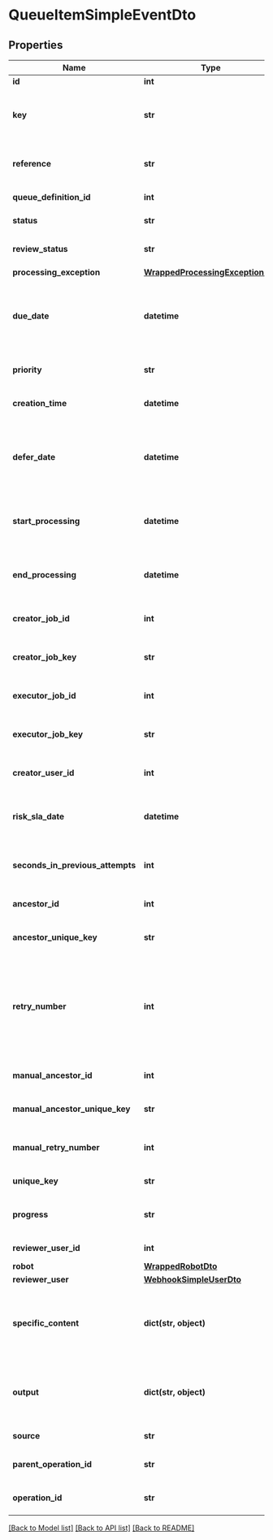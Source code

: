 # QueueItemSimpleEventDto

## Properties
Name | Type | Description | Notes
------------ | ------------- | ------------- | -------------
**id** | **int** |  | [optional] 
**key** | **str** | The Key of a queue item. In a retry-chain, all retries will inherit the initial queue item&#39;s Key. | [optional] 
**reference** | **str** | An optional, user-specified value for queue item identification. | [optional] 
**queue_definition_id** | **int** | The Id of the parent queue. | [optional] 
**status** | **str** | The processing state of the item. | [optional] 
**review_status** | **str** | The review state of the item - applicable only for failed items. | [optional] 
**processing_exception** | [**WrappedProcessingExceptionDto**](WrappedProcessingExceptionDto.md) |  | [optional] 
**due_date** | **datetime** | The latest date and time at which the item should be processed. If empty the item can be processed at any given time. | [optional] 
**priority** | **str** | Sets the processing importance for a given item. | [optional] 
**creation_time** | **datetime** | The date and time when the item was created. | [optional] 
**defer_date** | **datetime** | The earliest date and time at which the item is available for processing. If empty the item can be processed as soon as possible. | [optional] 
**start_processing** | **datetime** | The date and time at which the item processing started. This is null if the item was not processed. | [optional] 
**end_processing** | **datetime** | The date and time at which the item processing ended. This is null if the item was not processed. | [optional] 
**creator_job_id** | **int** | The id for the job that created the queue item | [optional] 
**creator_job_key** | **str** | The unique identifier for the job that created the queue item | [optional] 
**executor_job_id** | **int** | The id for the job that processed the queue item | [optional] 
**executor_job_key** | **str** | The unique identifier for the job that processed the queue item | [optional] 
**creator_user_id** | **int** | The id for the user that created the queue item | [optional] 
**risk_sla_date** | **datetime** | The RiskSla date at time which is considered as risk zone for the item to be processed. | [optional] 
**seconds_in_previous_attempts** | **int** | The number of seconds that the last failed processing lasted. | [optional] 
**ancestor_id** | **int** | The Id of the item being Automatically retried. | [optional] 
**ancestor_unique_key** | **str** | The Unique Key of the item being Automatically retried. | [optional] 
**retry_number** | **int** | The number of times this work item has been processed.  &lt;para /&gt;This can be higher than 0 only if MaxRetried number is set and the item processing failed at least once with ApplicationException. | [optional] 
**manual_ancestor_id** | **int** | The Id of the item being Manually retried. | [optional] 
**manual_ancestor_unique_key** | **str** | The Unique Key of the item being Manually retried. | [optional] 
**manual_retry_number** | **int** | The number of times this work item has been Manually retried. | [optional] 
**unique_key** | **str** | The Unique Key of the item | [optional] 
**progress** | **str** | String field which is used to keep track of the business flow progress. | [optional] 
**reviewer_user_id** | **int** | The UserId of the Reviewer, if any. | [optional] 
**robot** | [**WrappedRobotDto**](WrappedRobotDto.md) |  | [optional] 
**reviewer_user** | [**WebhookSimpleUserDto**](WebhookSimpleUserDto.md) |  | [optional] 
**specific_content** | **dict(str, object)** | A collection of key value pairs containing custom data configured in the Add Queue Item activity, in UiPath Studio. | [optional] 
**output** | **dict(str, object)** | A collection of key value pairs containing custom data resulted after successful processing. | [optional] 
**source** | **str** | Where the queue item was created | [optional] 
**parent_operation_id** | **str** | Operation id which added the queue item | [optional] 
**operation_id** | **str** | Operation id which processed the queue item | [optional] 

[[Back to Model list]](../README.md#documentation-for-models) [[Back to API list]](../README.md#documentation-for-api-endpoints) [[Back to README]](../README.md)



